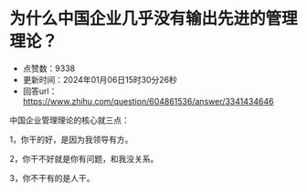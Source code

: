 # 为什么中国企业几乎没有输出先进的管理理论？
- 点赞数：9338
- 更新时间：2024年01月06日15时30分26秒
- 回答url：https://www.zhihu.com/question/604861536/answer/3341434646
<body>
 <p data-pid="LMOHy_Nn">中国企业管理理论的核心就三点：</p>
 <p data-pid="Dw6R65bn">1，你干的好，是因为我领导有方。</p>
 <p data-pid="LtTJY5sT">2，你干不好就是你有问题，和我没关系。</p>
 <p data-pid="-IXF6ltX">3，你不干有的是人干。</p>
</body>